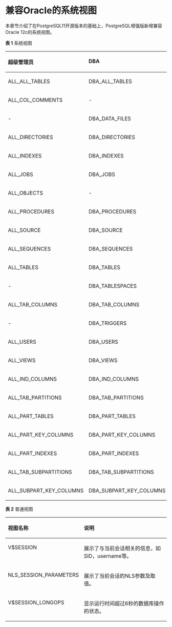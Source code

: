 # 兼容Oracle的系统视图<a name="rds_04_0003"></a>

本章节介绍了在PostgreSQL11开源版本的基础上，PostgreSQL增强版新增兼容Oracle  12c的系统视图。

**表 1**  系统视图

<a name="table76291533121113"></a>
<table><thead align="left"><tr id="row16629113316114"><th class="cellrowborder" valign="top" width="33.33333333333333%" id="mcps1.2.4.1.1"><p id="p1762923361114"><a name="p1762923361114"></a><a name="p1762923361114"></a>超级管理员</p>
</th>
<th class="cellrowborder" valign="top" width="33.33333333333333%" id="mcps1.2.4.1.2"><p id="p1962913341117"><a name="p1962913341117"></a><a name="p1962913341117"></a>DBA</p>
</th>
<th class="cellrowborder" valign="top" width="33.33333333333333%" id="mcps1.2.4.1.3"><p id="p9629933131113"><a name="p9629933131113"></a><a name="p9629933131113"></a>USER</p>
</th>
</tr>
</thead>
<tbody><tr id="row146294339115"><td class="cellrowborder" valign="top" width="33.33333333333333%" headers="mcps1.2.4.1.1 "><p id="p2629173312114"><a name="p2629173312114"></a><a name="p2629173312114"></a>ALL_ALL_TABLES</p>
</td>
<td class="cellrowborder" valign="top" width="33.33333333333333%" headers="mcps1.2.4.1.2 "><p id="p6629103311116"><a name="p6629103311116"></a><a name="p6629103311116"></a>DBA_ALL_TABLES</p>
</td>
<td class="cellrowborder" valign="top" width="33.33333333333333%" headers="mcps1.2.4.1.3 "><p id="p662923317114"><a name="p662923317114"></a><a name="p662923317114"></a>-</p>
</td>
</tr>
<tr id="row7298313253"><td class="cellrowborder" valign="top" width="33.33333333333333%" headers="mcps1.2.4.1.1 "><p id="p3645733181120"><a name="p3645733181120"></a><a name="p3645733181120"></a>ALL_COL_COMMENTS</p>
</td>
<td class="cellrowborder" valign="top" width="33.33333333333333%" headers="mcps1.2.4.1.2 "><p id="p1264583371118"><a name="p1264583371118"></a><a name="p1264583371118"></a>-</p>
</td>
<td class="cellrowborder" valign="top" width="33.33333333333333%" headers="mcps1.2.4.1.3 "><p id="p179801614141918"><a name="p179801614141918"></a><a name="p179801614141918"></a>USER_COL_COMMENTS</p>
</td>
</tr>
<tr id="row1162993351115"><td class="cellrowborder" valign="top" width="33.33333333333333%" headers="mcps1.2.4.1.1 "><p id="p262913361111"><a name="p262913361111"></a><a name="p262913361111"></a>-</p>
</td>
<td class="cellrowborder" valign="top" width="33.33333333333333%" headers="mcps1.2.4.1.2 "><p id="p1962993341112"><a name="p1962993341112"></a><a name="p1962993341112"></a>DBA_DATA_FILES</p>
</td>
<td class="cellrowborder" valign="top" width="33.33333333333333%" headers="mcps1.2.4.1.3 "><p id="p9629153319118"><a name="p9629153319118"></a><a name="p9629153319118"></a>-</p>
</td>
</tr>
<tr id="row26291033191115"><td class="cellrowborder" valign="top" width="33.33333333333333%" headers="mcps1.2.4.1.1 "><p id="p062983318111"><a name="p062983318111"></a><a name="p062983318111"></a>ALL_DIRECTORIES</p>
</td>
<td class="cellrowborder" valign="top" width="33.33333333333333%" headers="mcps1.2.4.1.2 "><p id="p126291833171118"><a name="p126291833171118"></a><a name="p126291833171118"></a>DBA_DIRECTORIES</p>
</td>
<td class="cellrowborder" valign="top" width="33.33333333333333%" headers="mcps1.2.4.1.3 "><p id="p762920334116"><a name="p762920334116"></a><a name="p762920334116"></a>-</p>
</td>
</tr>
<tr id="row1762914334114"><td class="cellrowborder" valign="top" width="33.33333333333333%" headers="mcps1.2.4.1.1 "><p id="p1351973103713"><a name="p1351973103713"></a><a name="p1351973103713"></a>ALL_INDEXES</p>
</td>
<td class="cellrowborder" valign="top" width="33.33333333333333%" headers="mcps1.2.4.1.2 "><p id="p362916331113"><a name="p362916331113"></a><a name="p362916331113"></a>DBA_INDEXES</p>
</td>
<td class="cellrowborder" valign="top" width="33.33333333333333%" headers="mcps1.2.4.1.3 "><p id="p17629173351111"><a name="p17629173351111"></a><a name="p17629173351111"></a>USER_INDEXES</p>
</td>
</tr>
<tr id="row362983361117"><td class="cellrowborder" valign="top" width="33.33333333333333%" headers="mcps1.2.4.1.1 "><p id="p930614506456"><a name="p930614506456"></a><a name="p930614506456"></a>ALL_JOBS</p>
</td>
<td class="cellrowborder" valign="top" width="33.33333333333333%" headers="mcps1.2.4.1.2 "><p id="p1464543316115"><a name="p1464543316115"></a><a name="p1464543316115"></a>DBA_JOBS</p>
</td>
<td class="cellrowborder" valign="top" width="33.33333333333333%" headers="mcps1.2.4.1.3 "><p id="p16645933201110"><a name="p16645933201110"></a><a name="p16645933201110"></a>USER_JOBS</p>
</td>
</tr>
<tr id="row12262172116255"><td class="cellrowborder" valign="top" width="33.33333333333333%" headers="mcps1.2.4.1.1 "><p id="p4605202110194"><a name="p4605202110194"></a><a name="p4605202110194"></a>ALL_OBJECTS</p>
</td>
<td class="cellrowborder" valign="top" width="33.33333333333333%" headers="mcps1.2.4.1.2 "><p id="p12957153217154"><a name="p12957153217154"></a><a name="p12957153217154"></a>-</p>
</td>
<td class="cellrowborder" valign="top" width="33.33333333333333%" headers="mcps1.2.4.1.3 "><p id="p13957103251510"><a name="p13957103251510"></a><a name="p13957103251510"></a>USER_OBJECTS</p>
</td>
</tr>
<tr id="row9796419152317"><td class="cellrowborder" valign="top" width="33.33333333333333%" headers="mcps1.2.4.1.1 "><p id="p1379619197232"><a name="p1379619197232"></a><a name="p1379619197232"></a>ALL_PROCEDURES</p>
</td>
<td class="cellrowborder" valign="top" width="33.33333333333333%" headers="mcps1.2.4.1.2 "><p id="p1179631911235"><a name="p1179631911235"></a><a name="p1179631911235"></a>DBA_PROCEDURES</p>
</td>
<td class="cellrowborder" valign="top" width="33.33333333333333%" headers="mcps1.2.4.1.3 "><p id="p1979631912319"><a name="p1979631912319"></a><a name="p1979631912319"></a>USER_PROCEDURES</p>
</td>
</tr>
<tr id="row1364563381113"><td class="cellrowborder" valign="top" width="33.33333333333333%" headers="mcps1.2.4.1.1 "><p id="p2645193312115"><a name="p2645193312115"></a><a name="p2645193312115"></a>ALL_SOURCE</p>
</td>
<td class="cellrowborder" valign="top" width="33.33333333333333%" headers="mcps1.2.4.1.2 "><p id="p1964523311116"><a name="p1964523311116"></a><a name="p1964523311116"></a>DBA_SOURCE</p>
</td>
<td class="cellrowborder" valign="top" width="33.33333333333333%" headers="mcps1.2.4.1.3 "><p id="p36457339117"><a name="p36457339117"></a><a name="p36457339117"></a>USER_SOURCE</p>
</td>
</tr>
<tr id="row881704516156"><td class="cellrowborder" valign="top" width="33.33333333333333%" headers="mcps1.2.4.1.1 "><p id="p0817104514154"><a name="p0817104514154"></a><a name="p0817104514154"></a>ALL_SEQUENCES</p>
</td>
<td class="cellrowborder" valign="top" width="33.33333333333333%" headers="mcps1.2.4.1.2 "><p id="p9817445111518"><a name="p9817445111518"></a><a name="p9817445111518"></a>DBA_SEQUENCES</p>
</td>
<td class="cellrowborder" valign="top" width="33.33333333333333%" headers="mcps1.2.4.1.3 "><p id="p87753212168"><a name="p87753212168"></a><a name="p87753212168"></a>USER_SEQUENCES</p>
</td>
</tr>
<tr id="row7114204411153"><td class="cellrowborder" valign="top" width="33.33333333333333%" headers="mcps1.2.4.1.1 "><p id="p15114844141510"><a name="p15114844141510"></a><a name="p15114844141510"></a>ALL_TABLES</p>
</td>
<td class="cellrowborder" valign="top" width="33.33333333333333%" headers="mcps1.2.4.1.2 "><p id="p10114164441512"><a name="p10114164441512"></a><a name="p10114164441512"></a>DBA_TABLES</p>
</td>
<td class="cellrowborder" valign="top" width="33.33333333333333%" headers="mcps1.2.4.1.3 "><p id="p0114194414154"><a name="p0114194414154"></a><a name="p0114194414154"></a>USER_TABLES</p>
</td>
</tr>
<tr id="row13410104271510"><td class="cellrowborder" valign="top" width="33.33333333333333%" headers="mcps1.2.4.1.1 "><p id="p24101642181511"><a name="p24101642181511"></a><a name="p24101642181511"></a>-</p>
</td>
<td class="cellrowborder" valign="top" width="33.33333333333333%" headers="mcps1.2.4.1.2 "><p id="p041014220152"><a name="p041014220152"></a><a name="p041014220152"></a>DBA_TABLESPACES</p>
</td>
<td class="cellrowborder" valign="top" width="33.33333333333333%" headers="mcps1.2.4.1.3 "><p id="p74101422158"><a name="p74101422158"></a><a name="p74101422158"></a>USER_TABLESPACE</p>
</td>
</tr>
<tr id="row106451340141517"><td class="cellrowborder" valign="top" width="33.33333333333333%" headers="mcps1.2.4.1.1 "><p id="p1864513406156"><a name="p1864513406156"></a><a name="p1864513406156"></a>ALL_TAB_COLUMNS</p>
</td>
<td class="cellrowborder" valign="top" width="33.33333333333333%" headers="mcps1.2.4.1.2 "><p id="p2645184081515"><a name="p2645184081515"></a><a name="p2645184081515"></a>DBA_TAB_COLUMNS</p>
</td>
<td class="cellrowborder" valign="top" width="33.33333333333333%" headers="mcps1.2.4.1.3 "><p id="p12645144031511"><a name="p12645144031511"></a><a name="p12645144031511"></a>USER_TAB_COLUMNS</p>
</td>
</tr>
<tr id="row68001038141510"><td class="cellrowborder" valign="top" width="33.33333333333333%" headers="mcps1.2.4.1.1 "><p id="p11800193811158"><a name="p11800193811158"></a><a name="p11800193811158"></a>-</p>
</td>
<td class="cellrowborder" valign="top" width="33.33333333333333%" headers="mcps1.2.4.1.2 "><p id="p118002387153"><a name="p118002387153"></a><a name="p118002387153"></a>DBA_TRIGGERS</p>
</td>
<td class="cellrowborder" valign="top" width="33.33333333333333%" headers="mcps1.2.4.1.3 "><p id="p1480073815158"><a name="p1480073815158"></a><a name="p1480073815158"></a>USER_TRIGGERS</p>
</td>
</tr>
<tr id="row139721136191515"><td class="cellrowborder" valign="top" width="33.33333333333333%" headers="mcps1.2.4.1.1 "><p id="p15570155161810"><a name="p15570155161810"></a><a name="p15570155161810"></a>ALL_USERS</p>
</td>
<td class="cellrowborder" valign="top" width="33.33333333333333%" headers="mcps1.2.4.1.2 "><p id="p6972836141515"><a name="p6972836141515"></a><a name="p6972836141515"></a>DBA_USERS</p>
</td>
<td class="cellrowborder" valign="top" width="33.33333333333333%" headers="mcps1.2.4.1.3 "><p id="p159721365157"><a name="p159721365157"></a><a name="p159721365157"></a>-</p>
</td>
</tr>
<tr id="row81769358152"><td class="cellrowborder" valign="top" width="33.33333333333333%" headers="mcps1.2.4.1.1 "><p id="p15176163581519"><a name="p15176163581519"></a><a name="p15176163581519"></a>ALL_VIEWS</p>
</td>
<td class="cellrowborder" valign="top" width="33.33333333333333%" headers="mcps1.2.4.1.2 "><p id="p117615357159"><a name="p117615357159"></a><a name="p117615357159"></a>DBA_VIEWS</p>
</td>
<td class="cellrowborder" valign="top" width="33.33333333333333%" headers="mcps1.2.4.1.3 "><p id="p1017613510154"><a name="p1017613510154"></a><a name="p1017613510154"></a>USER_VIEWS</p>
</td>
</tr>
<tr id="row178001256163711"><td class="cellrowborder" valign="top" width="33.33333333333333%" headers="mcps1.2.4.1.1 "><p id="p780020561374"><a name="p780020561374"></a><a name="p780020561374"></a>ALL_IND_COLUMNS</p>
</td>
<td class="cellrowborder" valign="top" width="33.33333333333333%" headers="mcps1.2.4.1.2 "><p id="p1180025620379"><a name="p1180025620379"></a><a name="p1180025620379"></a>DBA_IND_COLUMNS</p>
</td>
<td class="cellrowborder" valign="top" width="33.33333333333333%" headers="mcps1.2.4.1.3 "><p id="p6800165623711"><a name="p6800165623711"></a><a name="p6800165623711"></a>USER_IND_COLUMNS</p>
</td>
</tr>
<tr id="row135540318216"><td class="cellrowborder" valign="top" width="33.33333333333333%" headers="mcps1.2.4.1.1 "><p id="p15971183918301"><a name="p15971183918301"></a><a name="p15971183918301"></a>ALL_TAB_PARTITIONS</p>
</td>
<td class="cellrowborder" valign="top" width="33.33333333333333%" headers="mcps1.2.4.1.2 "><p id="p255510310214"><a name="p255510310214"></a><a name="p255510310214"></a>DBA_TAB_PARTITIONS</p>
</td>
<td class="cellrowborder" valign="top" width="33.33333333333333%" headers="mcps1.2.4.1.3 "><p id="p55551834210"><a name="p55551834210"></a><a name="p55551834210"></a>USER_TAB_PARTITIONS</p>
</td>
</tr>
<tr id="row9823185927"><td class="cellrowborder" valign="top" width="33.33333333333333%" headers="mcps1.2.4.1.1 "><p id="p188234517211"><a name="p188234517211"></a><a name="p188234517211"></a>ALL_PART_TABLES</p>
</td>
<td class="cellrowborder" valign="top" width="33.33333333333333%" headers="mcps1.2.4.1.2 "><p id="p118236513218"><a name="p118236513218"></a><a name="p118236513218"></a>DBA_PART_TABLES</p>
</td>
<td class="cellrowborder" valign="top" width="33.33333333333333%" headers="mcps1.2.4.1.3 "><p id="p1382345424"><a name="p1382345424"></a><a name="p1382345424"></a>USER_PART_TABLES</p>
</td>
</tr>
<tr id="row1552611313573"><td class="cellrowborder" valign="top" width="33.33333333333333%" headers="mcps1.2.4.1.1 "><p id="p1152612315710"><a name="p1152612315710"></a><a name="p1152612315710"></a>ALL_PART_KEY_COLUMNS</p>
</td>
<td class="cellrowborder" valign="top" width="33.33333333333333%" headers="mcps1.2.4.1.2 "><p id="p105271535572"><a name="p105271535572"></a><a name="p105271535572"></a>DBA_PART_KEY_COLUMNS</p>
</td>
<td class="cellrowborder" valign="top" width="33.33333333333333%" headers="mcps1.2.4.1.3 "><p id="p11527939572"><a name="p11527939572"></a><a name="p11527939572"></a>USER_PART_KEY_COLUMNS</p>
</td>
</tr>
<tr id="row2074131718446"><td class="cellrowborder" valign="top" width="33.33333333333333%" headers="mcps1.2.4.1.1 "><p id="p16368141811445"><a name="p16368141811445"></a><a name="p16368141811445"></a>ALL_PART_INDEXES</p>
</td>
<td class="cellrowborder" valign="top" width="33.33333333333333%" headers="mcps1.2.4.1.2 "><p id="p2037720238444"><a name="p2037720238444"></a><a name="p2037720238444"></a>DBA_PART_INDEXES</p>
</td>
<td class="cellrowborder" valign="top" width="33.33333333333333%" headers="mcps1.2.4.1.3 "><p id="p1347262716443"><a name="p1347262716443"></a><a name="p1347262716443"></a>USER_PART_INDEXES</p>
</td>
</tr>
<tr id="row9243675719"><td class="cellrowborder" valign="top" width="33.33333333333333%" headers="mcps1.2.4.1.1 "><p id="p1124186125710"><a name="p1124186125710"></a><a name="p1124186125710"></a>ALL_TAB_SUBPARTITIONS</p>
</td>
<td class="cellrowborder" valign="top" width="33.33333333333333%" headers="mcps1.2.4.1.2 "><p id="p32416612578"><a name="p32416612578"></a><a name="p32416612578"></a>DBA_TAB_SUBPARTITIONS</p>
</td>
<td class="cellrowborder" valign="top" width="33.33333333333333%" headers="mcps1.2.4.1.3 "><p id="p16241962576"><a name="p16241962576"></a><a name="p16241962576"></a>USER_TAB_SUBPARTITIONS</p>
</td>
</tr>
<tr id="row1031898155719"><td class="cellrowborder" valign="top" width="33.33333333333333%" headers="mcps1.2.4.1.1 "><p id="p1031858105713"><a name="p1031858105713"></a><a name="p1031858105713"></a>ALL_SUBPART_KEY_COLUMNS</p>
</td>
<td class="cellrowborder" valign="top" width="33.33333333333333%" headers="mcps1.2.4.1.2 "><p id="p93181865713"><a name="p93181865713"></a><a name="p93181865713"></a>DBA_SUBPART_KEY_COLUMNS</p>
</td>
<td class="cellrowborder" valign="top" width="33.33333333333333%" headers="mcps1.2.4.1.3 "><p id="p17318118205720"><a name="p17318118205720"></a><a name="p17318118205720"></a>USER_SUBPART_KEY_COLUMNS</p>
</td>
</tr>
</tbody>
</table>

**表 2**  普通视图

<a name="table5300133464316"></a>
<table><thead align="left"><tr id="row17300133416436"><th class="cellrowborder" valign="top" width="35.23%" id="mcps1.2.3.1.1"><p id="p128131814339"><a name="p128131814339"></a><a name="p128131814339"></a>视图名称</p>
</th>
<th class="cellrowborder" valign="top" width="64.77000000000001%" id="mcps1.2.3.1.2"><p id="p8300234164312"><a name="p8300234164312"></a><a name="p8300234164312"></a>说明</p>
</th>
</tr>
</thead>
<tbody><tr id="row130013418433"><td class="cellrowborder" valign="top" width="35.23%" headers="mcps1.2.3.1.1 "><p id="p730053454314"><a name="p730053454314"></a><a name="p730053454314"></a>V$SESSION</p>
</td>
<td class="cellrowborder" valign="top" width="64.77000000000001%" headers="mcps1.2.3.1.2 "><p id="p13001734184315"><a name="p13001734184315"></a><a name="p13001734184315"></a>展示了与当前会话相关的信息，如SID，username等。</p>
</td>
</tr>
<tr id="row11657522153320"><td class="cellrowborder" valign="top" width="35.23%" headers="mcps1.2.3.1.1 "><p id="p6657202215333"><a name="p6657202215333"></a><a name="p6657202215333"></a>NLS_SESSION_PARAMETERS</p>
</td>
<td class="cellrowborder" valign="top" width="64.77000000000001%" headers="mcps1.2.3.1.2 "><p id="p8657122212334"><a name="p8657122212334"></a><a name="p8657122212334"></a>展示了当前会话的NLS参数及取值。</p>
</td>
</tr>
<tr id="row193121921163111"><td class="cellrowborder" valign="top" width="35.23%" headers="mcps1.2.3.1.1 "><p id="p1312182118311"><a name="p1312182118311"></a><a name="p1312182118311"></a>V$SESSION_LONGOPS</p>
</td>
<td class="cellrowborder" valign="top" width="64.77000000000001%" headers="mcps1.2.3.1.2 "><p id="p1031272183111"><a name="p1031272183111"></a><a name="p1031272183111"></a>显示运行时间超过6秒的数据库操作的状态。</p>
</td>
</tr>
</tbody>
</table>

